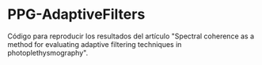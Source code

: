 # PPG-AdaptiveFilters
Código para reproducir los resultados del artículo "Spectral coherence as a method for evaluating adaptive filtering techniques in photoplethysmography".
